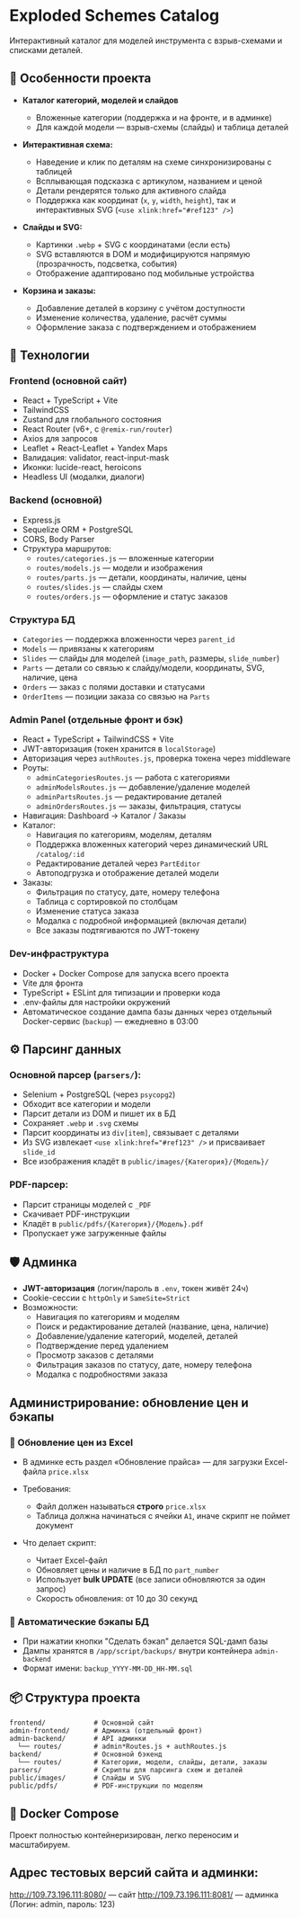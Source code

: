 # Exploded Schemes Catalog

Интерактивный каталог для моделей инструмента с взрыв-схемами и списками деталей.

## 🚀 Особенности проекта

- **Каталог категорий, моделей и слайдов**

  - Вложенные категории (поддержка и на фронте, и в админке)
  - Для каждой модели — взрыв-схемы (слайды) и таблица деталей

- **Интерактивная схема:**

  - Наведение и клик по деталям на схеме синхронизированы с таблицей
  - Всплывающая подсказка с артикулом, названием и ценой
  - Детали рендерятся только для активного слайда
  - Поддержка как координат (`x`, `y`, `width`, `height`), так и интерактивных SVG (`<use xlink:href="#ref123" />`)

- **Слайды и SVG:**

  - Картинки `.webp` + SVG с координатами (если есть)
  - SVG вставляются в DOM и модифицируются напрямую (прозрачность, подсветка, события)
  - Отображение адаптировано под мобильные устройства

- **Корзина и заказы:**
  - Добавление деталей в корзину с учётом доступности
  - Изменение количества, удаление, расчёт суммы
  - Оформление заказа с подтверждением и отображением

## 🧱️ Технологии

### Frontend (основной сайт)

- React + TypeScript + Vite
- TailwindCSS
- Zustand для глобального состояния
- React Router (v6+, с `@remix-run/router`)
- Axios для запросов
- Leaflet + React-Leaflet + Yandex Maps
- Валидация: validator, react-input-mask
- Иконки: lucide-react, heroicons
- Headless UI (модалки, диалоги)

### Backend (основной)

- Express.js
- Sequelize ORM + PostgreSQL
- CORS, Body Parser
- Структура маршрутов:
  - `routes/categories.js` — вложенные категории
  - `routes/models.js` — модели и изображения
  - `routes/parts.js` — детали, координаты, наличие, цены
  - `routes/slides.js` — слайды схем
  - `routes/orders.js` — оформление и статус заказов

### Структура БД

- `Categories` — поддержка вложенности через `parent_id`
- `Models` — привязаны к категориям
- `Slides` — слайды для моделей (`image_path`, размеры, `slide_number`)
- `Parts` — детали со связью к слайду/модели, координаты, SVG, наличие, цена
- `Orders` — заказ с полями доставки и статусами
- `OrderItems` — позиции заказа со связью на `Parts`

### Admin Panel (отдельные фронт и бэк)

- React + TypeScript + TailwindCSS + Vite
- JWT-авторизация (токен хранится в `localStorage`)
- Авторизация через `authRoutes.js`, проверка токена через middleware
- Роуты:
  - `adminCategoriesRoutes.js` — работа с категориями
  - `adminModelsRoutes.js` — добавление/удаление моделей
  - `adminPartsRoutes.js` — редактирование деталей
  - `adminOrdersRoutes.js` — заказы, фильтрация, статусы
- Навигация: Dashboard → Каталог / Заказы
- Каталог:
  - Навигация по категориям, моделям, деталям
  - Поддержка вложенных категорий через динамический URL `/catalog/:id`
  - Редактирование деталей через `PartEditor`
  - Автоподгрузка и отображение деталей модели
- Заказы:
  - Фильтрация по статусу, дате, номеру телефона
  - Таблица с сортировкой по столбцам
  - Изменение статуса заказа
  - Модалка с подробной информацией (включая детали)
  - Все заказы подтягиваются по JWT-токену

### Dev-инфраструктура

- Docker + Docker Compose для запуска всего проекта
- Vite для фронта
- TypeScript + ESLint для типизации и проверки кода
- .env-файлы для настройки окружений
- Автоматическое создание дампа базы данных через отдельный Docker-сервис (`backup`) — ежедневно в 03:00

## ⚙️ Парсинг данных

### Основной парсер (`parsers/`):

- Selenium + PostgreSQL (через `psycopg2`)
- Обходит все категории и модели
- Парсит детали из DOM и пишет их в БД
- Сохраняет `.webp` и `.svg` схемы
- Парсит координаты из `div[item]`, связывает с деталями
- Из SVG извлекает `<use xlink:href="#ref123" />` и присваивает `slide_id`
- Все изображения кладёт в `public/images/{Категория}/{Модель}/`

### PDF-парсер:

- Парсит страницы моделей с `_PDF`
- Скачивает PDF-инструкции
- Кладёт в `public/pdfs/{Категория}/{Модель}.pdf`
- Пропускает уже загруженные файлы

## 🛡️ Админка

- **JWT-авторизация** (логин/пароль в `.env`, токен живёт 24ч)
- Cookie-сессии с `httpOnly` и `SameSite=Strict`
- Возможности:
  - Навигация по категориям и моделям
  - Поиск и редактирование деталей (название, цена, наличие)
  - Добавление/удаление категорий, моделей, деталей
  - Подтверждение перед удалением
  - Просмотр заказов с деталями
  - Фильтрация заказов по статусу, дате, номеру телефона
  - Модалка с подробностями заказа

## Администрирование: обновление цен и бэкапы

### 🔄 Обновление цен из Excel

- В админке есть раздел «Обновление прайса» — для загрузки Excel-файла `price.xlsx`
- Требования:

  - Файл должен называться **строго** `price.xlsx`
  - Таблица должна начинаться с ячейки `A1`, иначе скрипт не поймет документ

- Что делает скрипт:

  - Читает Excel-файл
  - Обновляет цены и наличие в БД по `part_number`
  - Использует **bulk UPDATE** (все записи обновляются за один запрос)
  - Скорость обновления: от 10 до 30 секунд

### 💾 Автоматические бэкапы БД

- При нажатии кнопки "Сделать бэкап" делается SQL-дамп базы
- Дампы хранятся в `/app/script/backups/` внутри контейнера `admin-backend`
- Формат имени: `backup_YYYY-MM-DD_HH-MM.sql`

## 📦 Структура проекта

```
frontend/            # Основной сайт
admin-frontend/      # Админка (отдельный фронт)
admin-backend/       # API админки
  └── routes/        # admin*Routes.js + authRoutes.js
backend/             # Основной бэкенд
  └── routes/        # Категории, модели, слайды, детали, заказы
parsers/             # Скрипты для парсинга схем и деталей
public/images/       # Слайды и SVG
public/pdfs/         # PDF-инструкции по моделям
```

## 🐳 Docker Compose

Проект полностью контейнеризирован, легко переносим и масштабируем.

## Адрес тестовых версий сайта и админки:

http://109.73.196.111:8080/ — сайт
http://109.73.196.111:8081/ — админка (Логин: admin, пароль: 123)
